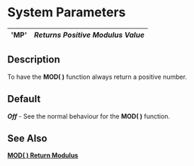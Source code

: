# System Parameters

**'MP'** |  **_Returns Positive Modulus Value_**  
---|---  
  
##  Description

To have the **MOD( )** function always return a positive number.

##  Default

**_Off_** \- See the normal behaviour for the **MOD( )** function.

## See Also

**[MOD( ) Return Modulus](../functions/mod.md)**

